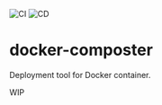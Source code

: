 ![CI](https://github.com/hannes-hochreiner/docker-composter/workflows/CI/badge.svg)
![CD](https://github.com/hannes-hochreiner/docker-composter/workflows/CD/badge.svg)
# docker-composter
Deployment tool for Docker container.

WIP
